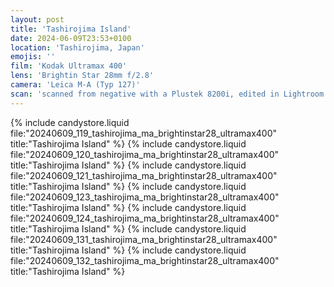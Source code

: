 ```yaml
---
layout: post
title: 'Tashirojima Island'
date: 2024-06-09T23:53+0100
location: 'Tashirojima, Japan'
emojis: ''
film: 'Kodak Ultramax 400'
lens: 'Brightin Star 28mm f/2.8'
camera: 'Leica M-A (Typ 127)'
scan: 'scanned from negative with a Plustek 8200i, edited in Lightroom'
---
```


{% include candystore.liquid file:"20240609_119_tashirojima_ma_brightinstar28_ultramax400" title:"Tashirojima Island" %}
{% include candystore.liquid file:"20240609_120_tashirojima_ma_brightinstar28_ultramax400" title:"Tashirojima Island" %}
{% include candystore.liquid file:"20240609_121_tashirojima_ma_brightinstar28_ultramax400" title:"Tashirojima Island" %}
{% include candystore.liquid file:"20240609_123_tashirojima_ma_brightinstar28_ultramax400" title:"Tashirojima Island" %}
{% include candystore.liquid file:"20240609_124_tashirojima_ma_brightinstar28_ultramax400" title:"Tashirojima Island" %}
{% include candystore.liquid file:"20240609_131_tashirojima_ma_brightinstar28_ultramax400" title:"Tashirojima Island" %}
{% include candystore.liquid file:"20240609_132_tashirojima_ma_brightinstar28_ultramax400" title:"Tashirojima Island" %}